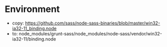 ﻿# Environment
- copy:
    https://github.com/sass/node-sass-binaries/blob/master/win32-ia32-11_binding.node
- to:
    node_modules/grunt-sass/node_modules/node-sass/vendor/win32-ia32-11/binding.node